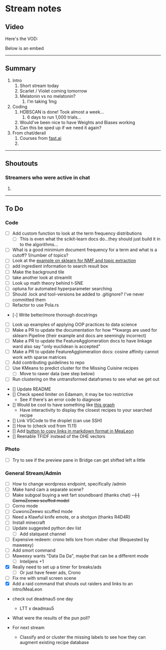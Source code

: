 # Stream notes

## Video

Here's the VOD:

Below is an embed

---

## Summary

1. Intro
   1. Short stream today
   2. Scarlet / Violet coming tomorrow
   3. Melatonin vs no melatonin?
      1. I'm taking 1mg
2. Coding
   1. HDBSCAN is done! Took almost a week...
      1. 6 days to run 1,000 trials...
   2. Would've been nice to have Weights and Biases working
   3. Can this be sped up if we need it again?
3. From chat/derail
   1. Courses from [fast.ai](https://www.fast.ai/)
   2. 
---

## Shoutouts

### Streamers who were active in chat

1.
---

## To Do

### Code

- [ ] Add custom function to look at the term frequency distributions
  - [ ] This is even what the scikit-learn docs do...they should just build it in to the algorithms...
- [ ] What is a good minimium document frequency for a term and what is a cutoff? 1/number of topics?
- [ ] Look at the [example on sklearn for NMF and topic extraction](https://scikit-learn.org/stable/auto_examples/applications/plot_topics_extraction_with_nmf_lda.html#sphx-glr-auto-examples-applications-plot-topics-extraction-with-nmf-lda-py)
- [ ] add ingredient information to search result box
- [ ] Make the background tile
- [ ] take another look at streamlit
- [ ] Look up math theory behind t-SNE
- [ ] optuna for automated hyperparameter searching
- [ ] Should .lock and tool-versions be added to .gitignore? I've never committed them
- [ ] Refactor to use Pola.rs
- [-] Write better/more thorough docstrings
- [ ] Look up examples of applying OOP practices to data science
- [ ] Make a PR to update the documentation for how **kwargs are used for sklearn Pipeline (their example and docs are seemingly incorrect)
- [ ] Make a PR to update the FeatureAgglomeration docs to have linkage ward also say "only euclidean is accepted"
- [ ] Make a PR to update FeatureAgglomeration docs: cosine affinity cannot work with sparse matrices
- [ ] Add contributing guidelines to repo
- [ ] Use KMeans to predict cluster for the Missing Cuisine recipes
  - [ ] Move to rawer data (see step below)
- [ ] Run clustering on the untransformed dataframes to see what we get out
- [] Update README
- [] Check speed limiter on Edamam, it may be too restrictive
  - See if there's an error code to diagnose
- [] Would be cool to have something like [this graph](https://www.researchgate.net/publication/333311663/figure/fig2/AS:761665331163137@1558606574933/Two-mode-network-graph-of-obsidian-frequencies-from-Period-3-900-BC-300-BC.png)
  - Have interactivity to display the closest recipes to your searched recipe
- [] Link VSCode to the droplet (can use SSH)
- [] How to (check vod from 11.11)
- [] Add [button to copy links in markdown format in MeaLeon](https://www.w3schools.com/howto/howto_js_copy_clipboard.asp)
- [] Reenable TFIDF instead of the OHE vectors

### Photo

- [ ] Try to see if the preview pane in Bridge can get shifted left a little

### General Stream/Admin

- [ ] How to change wordpress endpoint, specifically /admin
- [ ] Make hand cam a separate scene?
- [ ] Make subgoal buying a wet fart soundboard (thanks chat)
~~- [ ] CornoZeewo scuffed model~~
- [ ] Corno mode
- [ ] CuwonoZeewo scuffed mode
- [ ] Need a Klawful knife emote, or a shotgun (thanks R4D4R)
- [ ] Install minecraft
- [ ] Update suggested python dev list
  - [ ] Add statquest channel
- [ ] Expensive redeem: crono tells lore from vtuber chat (Requested by maweexy)
- [ ] Add smort command
- [ ] Maweexy wants "Data Da Da", maybe that can be a different mode
  - [ ] Intelijens +1
- [X] Really need to set up a timer for breaks/ads
  - [ ] Or just have fewer ads, Crono
- [ ] Fix me with small screen scene
- [X] Add a raid command that shouts out raiders and links to an intro/MeaLeon
- check out deadmau5 one day
  - LTT x deadmau5
- What were the results of the pun poll?

- For next stream
  - Classify and or cluster the missing labels to see how they can augment existing recipe database
